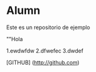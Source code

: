 # Alumn
Este es un repositorio de ejemplo

""Hola

1.ewdwfdw
2.dfwefec
3.dwdef

[GITHUB] (http://github.com)
